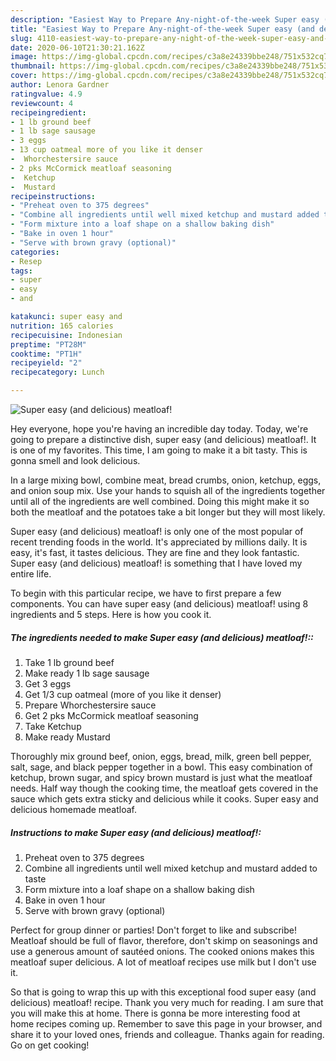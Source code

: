 ```yaml
---
description: "Easiest Way to Prepare Any-night-of-the-week Super easy (and delicious) meatloaf!"
title: "Easiest Way to Prepare Any-night-of-the-week Super easy (and delicious) meatloaf!"
slug: 4110-easiest-way-to-prepare-any-night-of-the-week-super-easy-and-delicious-meatloaf
date: 2020-06-10T21:30:21.162Z
image: https://img-global.cpcdn.com/recipes/c3a8e24339bbe248/751x532cq70/super-easy-and-delicious-meatloaf-recipe-main-photo.jpg
thumbnail: https://img-global.cpcdn.com/recipes/c3a8e24339bbe248/751x532cq70/super-easy-and-delicious-meatloaf-recipe-main-photo.jpg
cover: https://img-global.cpcdn.com/recipes/c3a8e24339bbe248/751x532cq70/super-easy-and-delicious-meatloaf-recipe-main-photo.jpg
author: Lenora Gardner
ratingvalue: 4.9
reviewcount: 4
recipeingredient:
- 1 lb ground beef
- 1 lb sage sausage
- 3 eggs
- 13 cup oatmeal more of you like it denser
-  Whorchestersire sauce
- 2 pks McCormick meatloaf seasoning
-  Ketchup
-  Mustard
recipeinstructions:
- "Preheat oven to 375 degrees"
- "Combine all ingredients until well mixed ketchup and mustard added to taste"
- "Form mixture into a loaf shape on a shallow baking dish"
- "Bake in oven 1 hour"
- "Serve with brown gravy (optional)"
categories:
- Resep
tags:
- super
- easy
- and

katakunci: super easy and
nutrition: 165 calories
recipecuisine: Indonesian
preptime: "PT28M"
cooktime: "PT1H"
recipeyield: "2"
recipecategory: Lunch

---
```



![Super easy (and delicious) meatloaf!](https://img-global.cpcdn.com/recipes/c3a8e24339bbe248/751x532cq70/super-easy-and-delicious-meatloaf-recipe-main-photo.jpg)

Hey everyone, hope you're having an incredible day today. Today, we're going to prepare a distinctive dish, super easy (and delicious) meatloaf!. It is one of my favorites. This time, I am going to make it a bit tasty. This is gonna smell and look delicious.

In a large mixing bowl, combine meat, bread crumbs, onion, ketchup, eggs, and onion soup mix. Use your hands to squish all of the ingredients together until all of the ingredients are well combined. Doing this might make it so both the meatloaf and the potatoes take a bit longer but they will most likely.

Super easy (and delicious) meatloaf! is only one of the most popular of recent trending foods in the world. It's appreciated by millions daily. It is easy, it's fast, it tastes delicious. They are fine and they look fantastic. Super easy (and delicious) meatloaf! is something that I have loved my entire life.


To begin with this particular recipe, we have to first prepare a few components. You can have super easy (and delicious) meatloaf! using 8 ingredients and 5 steps. Here is how you cook it.

##### The ingredients needed to make Super easy (and delicious) meatloaf!::

1. Take 1 lb ground beef
1. Make ready 1 lb sage sausage
1. Get 3 eggs
1. Get 1/3 cup oatmeal (more of you like it denser)
1. Prepare  Whorchestersire sauce
1. Get 2 pks McCormick meatloaf seasoning
1. Take  Ketchup
1. Make ready  Mustard


Thoroughly mix ground beef, onion, eggs, bread, milk, green bell pepper, salt, sage, and black pepper together in a bowl. This easy combination of ketchup, brown sugar, and spicy brown mustard is just what the meatloaf needs. Half way though the cooking time, the meatloaf gets covered in the sauce which gets extra sticky and delicious while it cooks. Super easy and delicious homemade meatloaf. 

##### Instructions to make Super easy (and delicious) meatloaf!:

1. Preheat oven to 375 degrees
1. Combine all ingredients until well mixed ketchup and mustard added to taste
1. Form mixture into a loaf shape on a shallow baking dish
1. Bake in oven 1 hour
1. Serve with brown gravy (optional)


Perfect for group dinner or parties! Don&#39;t forget to like and subscribe! Meatloaf should be full of flavor, therefore, don&#39;t skimp on seasonings and use a generous amount of sautéed onions. The cooked onions makes this meatloaf super delicious. A lot of meatloaf recipes use milk but I don&#39;t use it. 

So that is going to wrap this up with this exceptional food super easy (and delicious) meatloaf! recipe. Thank you very much for reading. I am sure that you will make this at home. There is gonna be more interesting food at home recipes coming up. Remember to save this page in your browser, and share it to your loved ones, friends and colleague. Thanks again for reading. Go on get cooking!
